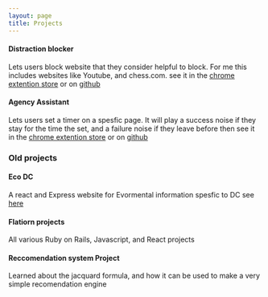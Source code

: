 ```yaml
---
layout: page
title: Projects
---
```


#### Distraction blocker 
Lets users block website that they consider helpful to block. For me this includes websites like Youtube, and chess.com.  see it in the [chrome extention store](https://chromewebstore.google.com/detail/distraction-blocker/gigiekecpijokpijbabheahcnpfchhga?hl=en&authuser=0) or on [github](https://github.com/milobravman/Focus-timer/tree/main/Publishing/Chrome-distraction-blocker)


#### Agency Assistant
Lets users set a timer on a spesfic page. It will play a success noise if they stay for the time the set, and a failure noise if they leave before then see it in the [chrome extention store](https://chromewebstore.google.com/detail/agency-assistant/pbcoffnbffloddpmembnpojpngdpgcbo?hl=en&authuser=0) or on [github](https://github.com/milobravman/Focus-timer/tree/main/Old/agencyAssistant1.2)


### Old projects

#### Eco DC

A react and Express website for Evormental information spesfic to DC see [here](https://milobravman.github.io/EcoDC/)

#### Flatiorn projects 

All various Ruby on Rails, Javascript, and React projects

#### Reccomendation system Project

Learned about the jacquard formula, and how it can be used to make a very simple recomendation engine